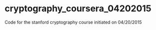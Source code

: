 #  cryptography_coursera_04202015
Code for the stanford cryptography course initiated on 04/20/2015
